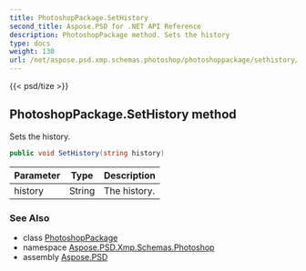 ```yaml
---
title: PhotoshopPackage.SetHistory
second_title: Aspose.PSD for .NET API Reference
description: PhotoshopPackage method. Sets the history
type: docs
weight: 130
url: /net/aspose.psd.xmp.schemas.photoshop/photoshoppackage/sethistory/
---
```

{{< psd/tize >}}
## PhotoshopPackage.SetHistory method

Sets the history.

```csharp
public void SetHistory(string history)
```

| Parameter | Type | Description |
| --- | --- | --- |
| history | String | The history. |

### See Also

* class [PhotoshopPackage](../)
* namespace [Aspose.PSD.Xmp.Schemas.Photoshop](../../../aspose.psd.xmp.schemas.photoshop/)
* assembly [Aspose.PSD](../../../)



